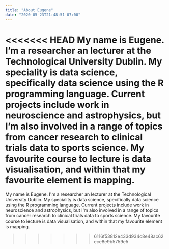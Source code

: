 ```yaml
---
title: "About Eugene"
date: "2020-05-23T21:48:51-07:00"
---
```

<<<<<<< HEAD
My name is Eugene. I’m a researcher an lecturer at the Technological University Dublin. My speciality is data science, specifically data science using the R programming language. Current projects include work in neuroscience and astrophysics, but I’m also involved in a range of topics from cancer research to clinical trials data to sports science. My favourite course to lecture is data visualisation, and within that my favourite element is mapping.
=======
My name is Eugene. I'm a researcher an lecturer at the Technological University Dublin. My speciality is data science, specifically data science using the R programming language. Current projects include work in neuroscience and astrophysics, but I'm also involved in a range of topics from cancer research to clinical trials data to sports science. 
My favourite course to lecture is data visualisation, and within that my favourite element is mapping.
>>>>>>> 6116f53812e433d934c8e48ac62ece8e9b5759e5
